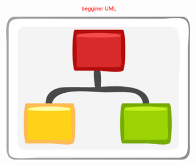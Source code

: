 
<p style="text-align: center; color: red;">begginer UML</p>
<picture>
  <img src="./diagram-23676_1280.png" alt="ES UN ESQUEMA" width="500px">
</picture>
